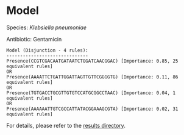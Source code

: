 
# Model

Species: *Klebsiella pneumoniae*

Antibiotic: Gentamicin

```
Model (Disjunction - 4 rules):
------------------------------
Presence(CCGTCGACAATGATAATCTGGATCAACGGAC) [Importance: 0.85, 25 equivalent rules]
OR
Presence(AAAATTCTGATTGGATTAGTTGTTCGGGGTG) [Importance: 0.11, 86 equivalent rules]
OR
Presence(TGTGACCTGCGTTGTGTCCATGCGGCCTAAC) [Importance: 0.04, 1 equivalent rules]
OR
Presence(AAAAAATTGTCGCCATTATACGGAAAGCGTA) [Importance: 0.02, 31 equivalent rules]

```

For details, please refer to the [results directory](../../../../../results/scm_b/klebsiella%20pneumoniae/gentamicin/repeat_3/).

